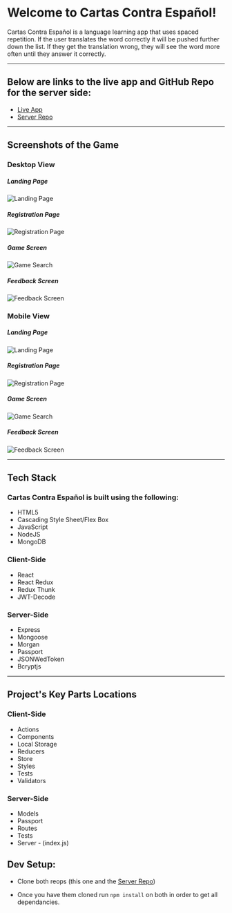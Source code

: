 # Welcome to Cartas Contra Español!

Cartas Contra Español is a language learning app that uses spaced repetition.  If the user translates the word correctly it will be pushed further down the list.  If they get the translation wrong, they will see the word more often until they answer it correctly. 

__________________________
## Below are links to the live app and GitHub Repo for the server side:
- [Live App](https://sr-app-sj.herokuapp.com/dashboard)
- [Server Repo](https://github.com/thinkful-ei21/spaced-rep-server-sonya-jonathan)


__________________________
## Screenshots of the Game

### Desktop View

##### Landing Page
![Landing Page](src/images/LG_LP.jpg)

##### Registration Page
![Registration Page](src/images/LG_RP.jpg)

##### Game Screen
![Game Search](src/images/LG_GS.jpg)

##### Feedback Screen
![Feedback Screen](src/images/LG_FS.jpg)

### Mobile View

##### Landing Page
![Landing Page](src/images/SM_LP.jpg)

##### Registration Page
![Registration Page](src/images/SM_RP.jpg)

##### Game Screen
![Game Search](src/images/SM_GS.jpg)

##### Feedback Screen
![Feedback Screen](src/images/SM_FS.jpg)

__________________________
## Tech Stack

### Cartas Contra Español is built using the following:
 
* HTML5
* Cascading Style Sheet/Flex Box
* JavaScript
* NodeJS
* MongoDB

### Client-Side

* React
* React Redux
* Redux Thunk
* JWT-Decode

### Server-Side

* Express
* Mongoose
* Morgan
* Passport
* JSONWedToken
* Bcryptjs
__________________________
## Project's Key Parts Locations

### Client-Side
* Actions
* Components 
* Local Storage
* Reducers
* Store
* Styles
* Tests
* Validators

### Server-Side
* Models
* Passport
* Routes
* Tests
* Server - (index.js)

## Dev Setup:

* Clone both reops (this one and the [Server Repo](https://github.com/sunny-slegs/cartas-contra-espanol-server))

* Once you have them cloned run `npm install` on both in order to get all dependancies.

